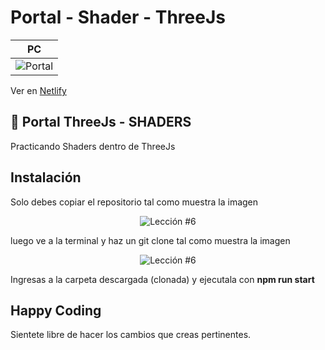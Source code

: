 # Portal - Shader - ThreeJs

| PC                                                                                                                                          |
| ---------------------------------------------------------------------------------------------------------------------------------------------- |
| <img src="public/portal.gif" alt="Portal" /> | <img src="public/readme/Drone.gif" alt="Drone en movil" /> |

Ver en [Netlify](https://portal-shaders-threejs.netlify.app/)

## 🚀 Portal ThreeJs - SHADERS

Practicando Shaders dentro de ThreeJs

## Instalación

Solo debes copiar el repositorio tal como muestra la imagen

<p align="center">
  <img src="https://i.ibb.co/CPp0nX5/copiar-repo.gif" alt="Lección #6" />
</p>

luego ve a la terminal y haz un git clone tal como muestra la imagen

<p align="center">
  <img src="https://i.ibb.co/Z63C7mf/clonar-repo-1.gif" alt="Lección #6" />
</p>

Ingresas a la carpeta descargada (clonada) y ejecutala con **npm run start**

## Happy Coding

Sientete libre de hacer los cambios que creas pertinentes.
